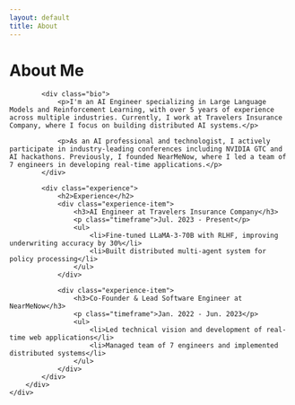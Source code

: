 ```yaml
---
layout: default
title: About
---
```


<div class="hero">
    <div class="hero-content">
        <div class="intro-text">
            <h1>About <span class="highlight">Me</span></h1>
            
            <div class="bio">
                <p>I'm an AI Engineer specializing in Large Language Models and Reinforcement Learning, with over 5 years of experience across multiple industries. Currently, I work at Travelers Insurance Company, where I focus on building distributed AI systems.</p>
                
                <p>As an AI professional and technologist, I actively participate in industry-leading conferences including NVIDIA GTC and AI hackathons. Previously, I founded NearMeNow, where I led a team of 7 engineers in developing real-time applications.</p>
            </div>

            <div class="experience">
                <h2>Experience</h2>
                <div class="experience-item">
                    <h3>AI Engineer at Travelers Insurance Company</h3>
                    <p class="timeframe">Jul. 2023 - Present</p>
                    <ul>
                        <li>Fine-tuned LLaMA-3-70B with RLHF, improving underwriting accuracy by 30%</li>
                        <li>Built distributed multi-agent system for policy processing</li>
                    </ul>
                </div>

                <div class="experience-item">
                    <h3>Co-Founder & Lead Software Engineer at NearMeNow</h3>
                    <p class="timeframe">Jan. 2022 - Jun. 2023</p>
                    <ul>
                        <li>Led technical vision and development of real-time web applications</li>
                        <li>Managed team of 7 engineers and implemented distributed systems</li>
                    </ul>
                </div>
            </div>
        </div>
    </div>
</div>